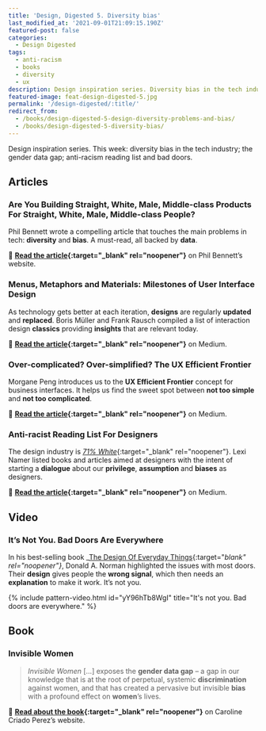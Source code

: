 ```yaml
---
title: 'Design, Digested 5. Diversity bias'
last_modified_at: '2021-09-01T21:09:15.190Z'
featured-post: false
categories:
  - Design Digested
tags:
  - anti-racism
  - books
  - diversity
  - ux
description: Design inspiration series. Diversity bias in the tech industry; the gender data gap; anti-racism reading list and bad doors.
featured-image: feat-design-digested-5.jpg
permalink: '/design-digested/:title/'
redirect_from:
  - /books/design-digested-5-design-diversity-problems-and-bias/
  - /books/design-digested-5-diversity-bias/
---
```

<p class="lead">Design inspiration series. This week: diversity bias in the tech industry; the gender data gap; anti-racism reading list and bad doors.</p>

<!--more-->

## Articles

### Are You Building Straight, White, Male, Middle-class Products For Straight, White, Male, Middle-class People?

Phil Bennett wrote a compelling article that touches the main problems in tech: **diversity** and **bias**. A must-read, all backed by **data**.

🔗 **[Read the article](https://www.softwareiseasypeoplearehard.com/are-you-building-straight-white-male-middle-class-products-for-straight-white-male-middle-class-people/){:target="_blank" rel="noopener"}** on Phil Bennett’s website.

### Menus, Metaphors and Materials: Milestones of User Interface Design

As technology gets better at each iteration, **designs** are regularly **updated** and **replaced**. Boris Müller and Frank Rausch compiled a list of interaction design **classics** providing **insights** that are relevant today.

🔗 **[Read the article](https://medium.com/@borism/menus-metaphors-and-materials-milestones-of-user-interface-design-f3f75481c46c){:target="_blank" rel="noopener"}** on Medium.

### Over-complicated? Over-simplified? The UX Efficient Frontier

Morgane Peng introduces us to the **UX Efficient Frontier** concept for business interfaces. It helps us find the sweet spot between **not too simple** and **not too complicated**.

🔗 **[Read the article](https://uxdesign.cc/over-complicated-over-simplified-the-ux-efficient-frontier-561d7773bc6b){:target="_blank" rel="noopener"}** on Medium.

### Anti-racist Reading List For Designers

The design industry is [_71% White_](https://designcensus.org/){:target="_blank" rel="noopener"}. Lexi Namer listed books and articles aimed at designers with the intent of starting a **dialogue** about our **privilege**, **assumption** and **biases** as designers.

🔗 **[Read the article](https://uxdesign.cc/anti-racist-reading-list-for-designers-e51b3ac4bd0){:target="_blank" rel="noopener"}** on Medium.

## Video

### It’s Not You. Bad Doors Are Everywhere

In his best-selling book _[The Design Of Everyday Things](https://www.goodreads.com/book/show/840.The_Design_of_Everyday_Things){:target="_blank" rel="noopener"}_, Donald A. Norman highlighted the issues with most doors. Their **design** gives people the **wrong signal**, which then needs an **explanation** to make it work. It’s not you.

{% include pattern-video.html id="yY96hTb8WgI" title="It's not you. Bad doors are everywhere." %}

## Book

### Invisible Women

> _Invisible Women_ […] exposes the **gender data gap** – a gap in our knowledge that is at the root of perpetual, systemic **discrimination** against women, and that has created a pervasive but invisible **bias** with a profound effect on **women**’s lives.

🔗 **[Read about the book](https://www.carolinecriadoperez.com/books){:target="_blank" rel="noopener"}** on Caroline Criado Perez’s website.

<!-- <small>Photo by [Clay Banks](https://unsplash.com/photos/LjqARJaJotc){:target="_blank" rel="noopener"} on Unsplash</small> -->
